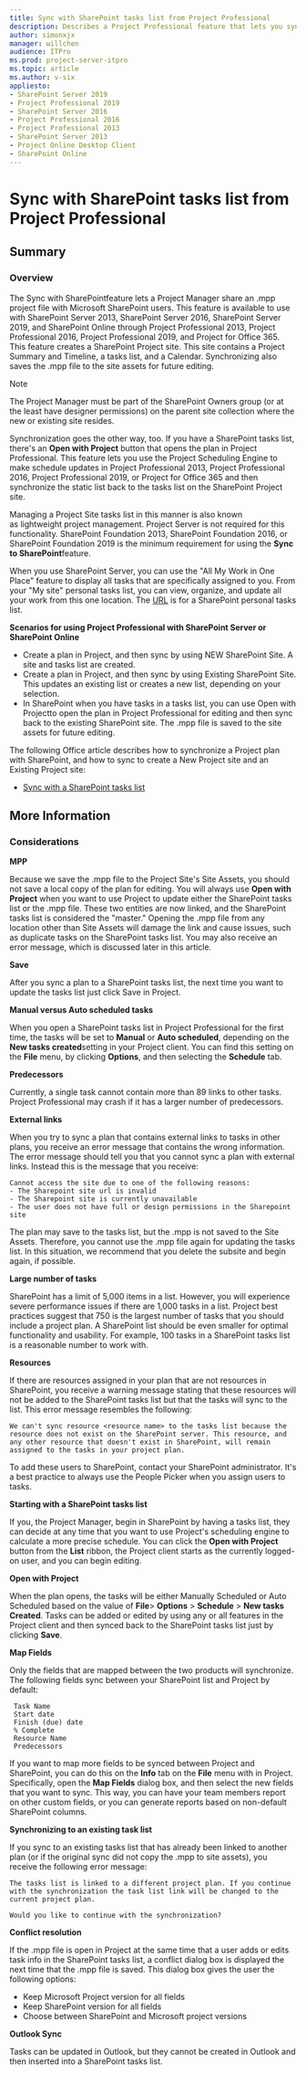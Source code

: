 ```yaml
---
title: Sync with SharePoint tasks list from Project Professional
description: Describes a Project Professional feature that lets you sync .mpp files to a new or existing SharePoint site. Updated for Project 2016.
author: simonxjx
manager: willchen
audience: ITPro
ms.prod: project-server-itpro
ms.topic: article
ms.author: v-six
appliesto:
- SharePoint Server 2019
- Project Professional 2019
- SharePoint Server 2016
- Project Professional 2016
- Project Professional 2013
- SharePoint Server 2013
- Project Online Desktop Client
- SharePoint Online
---
```


# Sync with SharePoint tasks list from Project Professional

## Summary

### Overview
 The Sync with SharePointfeature lets a Project Manager share an .mpp project file with Microsoft SharePoint users. This feature is available to use with SharePoint Server 2013, SharePoint Server 2016, SharePoint Server 2019, and SharePoint Online through Project Professional 2013, Project Professional 2016, Project Professional 2019, and Project for Office 365. This feature creates a SharePoint Project site. This site contains a Project Summary and Timeline, a tasks list, and a Calendar. Synchronizing also saves the .mpp file to the site assets for future editing.

> [!NOTE]
> The Project Manager must be part of the SharePoint Owners group (or at the least have designer permissions) on the parent site collection where the new or existing site resides.

Synchronization goes the other way, too. If you have a SharePoint tasks list, there's an **Open with Project** button that opens the plan in Project Professional. This feature lets you use the Project Scheduling Engine to make schedule updates in Project Professional 2013, Project Professional 2016, Project Professional 2019, or Project for Office 365 and then synchronize the static list back to the tasks list on the SharePoint Project site.

Managing a Project Site tasks list in this manner is also known as lightweight project management. Project Server is not required for this functionality. SharePoint Foundation 2013, SharePoint Foundation 2016, or SharePoint Foundation 2019 is the minimum requirement for using the **Sync to SharePoint**feature.

When you use SharePoint Server, you can use the "All My Work in One Place" feature to display all tasks that are specifically assigned to you. From your "My site" personal tasks list, you can view, organize, and update all your work from this one location. The [URL](https://TenantName-my.sharepoint.com/personal/Name_TenantName_onmicrosoft_com/AllTasks.aspN) is for a SharePoint personal tasks list.

**Scenarios for using Project Professional with SharePoint Server or SharePoint Online**

- Create a plan in Project, and then sync by using NEW SharePoint Site. A site and tasks list are created.
- Create a plan in Project, and then sync by using Existing SharePoint Site. This updates an existing list or creates a new list, depending on your selection.
- In SharePoint when you have tasks in a tasks list, you can use Open with Projectto open the plan in Project Professional for editing and then sync back to the existing SharePoint site. The .mpp file is saved to the site assets for future editing.

The following Office article describes how to synchronize a Project plan with SharePoint, and how to sync to create a New Project site and an Existing Project site:

- [Sync with a SharePoint tasks list](http://office.microsoft.com/en-us/project-help/sync-with-a-sharepoint-tasks-list-ha102828524.aspx)

## More Information

### Considerations

**MPP**

 Because we save the .mpp file to the Project Site's Site Assets, you should not save a local copy of the plan for editing. You will always use **Open with Project** when you want to use Project to update either the SharePoint tasks list or the .mpp file. These two entities are now linked, and the SharePoint tasks list is considered the "master." Opening the .mpp file from any location other than Site Assets will damage the link and cause issues, such as duplicate tasks on the SharePoint tasks list. You may also receive an error message, which is discussed later in this article.

**Save**

 After you sync a plan to a SharePoint tasks list, the next time you want to update the tasks list just click Save in Project.

**Manual versus Auto scheduled tasks**

 When you open a SharePoint tasks list in Project Professional for the first time, the tasks will be set to **Manual** or **Auto scheduled**, depending on the **New tasks created**setting in your Project client. You can find this setting on the **File** menu, by clicking **Options**, and then selecting the **Schedule** tab.

**Predecessors**

 Currently, a single task cannot contain more than 89 links to other tasks. Project Professional may crash if it has a larger number of predecessors. 

**External links**

When you try to sync a plan that contains external links to tasks in other plans, you receive an error message that contains the wrong information. The error message should tell you that you cannot sync a plan with external links. Instead this is the message that you receive:
```adoc
Cannot access the site due to one of the following reasons:
- The Sharepoint site url is invalid
- The Sharepoint site is currently unavailable
- The user does not have full or design permissions in the Sharepoint site
```

The plan may save to the tasks list, but the .mpp is not saved to the Site Assets. Therefore, you cannot use the .mpp file again for updating the tasks list. In this situation, we recommend that you delete the subsite and begin again, if possible.

**Large number of tasks**

 SharePoint has a limit of 5,000 items in a list. However, you will experience severe performance issues if there are 1,000 tasks in a list. Project best practices suggest that 750 is the largest number of tasks that you should include a project plan. A SharePoint list should be even smaller for optimal functionality and usability. For example, 100 tasks in a SharePoint tasks list is a reasonable number to work with.

**Resources**

 If there are resources assigned in your plan that are not resources in SharePoint, you receive a warning message stating that these resources will not be added to the SharePoint tasks list but that the tasks will sync to the list. This error message resembles the following:

    We can't sync resource <resource name> to the tasks list because the resource does not exist on the SharePoint server. This resource, and any other resource that doesn't exist in SharePoint, will remain assigned to the tasks in your project plan.  

To add these users to SharePoint, contact your SharePoint administrator. It's a best practice to always use the People Picker when you assign users to tasks.

**Starting with a SharePoint tasks list**

 If you, the Project Manager, begin in SharePoint by having a tasks list, they can decide at any time that you want to use Project's scheduling engine to calculate a more precise schedule. You can click the **Open with Project** button from the **List** ribbon, the Project client starts as the currently logged-on user, and you can begin editing.

**Open with Project**

 When the plan opens, the tasks will be either Manually Scheduled or Auto Scheduled based on the value of **File**> **Options** > **Schedule** > **New tasks Created**. Tasks can be added or edited by using any or all features in the Project client and then synced back to the SharePoint tasks list just by clicking **Save**.

**Map Fields**

 Only the fields that are mapped between the two products will synchronize. The following fields sync between your SharePoint list and Project by default:

     Task Name
     Start date
     Finish (due) date
     % Complete
     Resource Name
     Predecessors 

 If you want to map more fields to be synced between Project and SharePoint, you can do this on the **Info** tab on the **File** menu with in Project. Specifically, open the **Map Fields** dialog box, and then select the new fields that you want to sync. This way, you can have your team members report on other custom fields, or you can generate reports based on non-default SharePoint columns.

**Synchronizing to an existing task list**

 If you sync to an existing tasks list that has already been linked to another plan (or if the original sync did not copy the .mpp to site assets), you receive the following error message:

    The tasks list is linked to a different project plan. If you continue with the synchronization the task list link will be changed to the current project plan.

    Would you like to continue with the synchronization?

**Conflict resolution**

 If the .mpp file is open in Project at the same time that a user adds or edits task info in the SharePoint tasks list, a conflict dialog box is displayed the next time that the .mpp file is saved. This dialog box gives the user the following options:

- Keep Microsoft Project version for all fields
- Keep SharePoint version for all fields
- Choose between SharePoint and Microsoft project versions

**Outlook Sync**

 Tasks can be updated in Outlook, but they cannot be created in Outlook and then inserted into a SharePoint tasks list.
